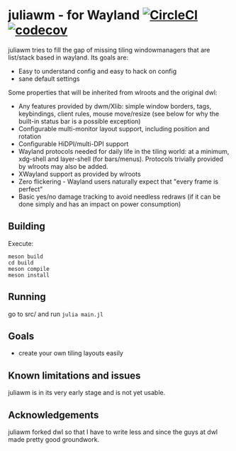# juliawm - for Wayland [![CircleCI](https://circleci.com/gh/werererer/juliawm.svg?style=svg)](https://app.circleci.com/pipelines/github/werererer) [![codecov](https://codecov.io/gh/werererer/juliawm/branch/master/graph/badge.svg?token=T8YAGSEC8M)](undefined)

juliawm tries to fill the gap of missing tiling windowmanagers that are list/stack based in wayland.
Its goals are:

- Easy to understand config and easy to hack on config
- sane default settings

Some properties that will be inherited from wlroots and the original dwl:
- Any features provided by dwm/Xlib: simple window borders, tags, keybindings, client rules, mouse move/resize (see below for why the built-in status bar is a possible exception)
- Configurable multi-monitor layout support, including position and rotation
- Configurable HiDPI/multi-DPI support
- Wayland protocols needed for daily life in the tiling world: at a minimum, xdg-shell and layer-shell (for bars/menus).  Protocols trivially provided by wlroots may also be added.
- XWayland support as provided by wlroots
- Zero flickering - Wayland users naturally expect that "every frame is perfect"
- Basic yes/no damage tracking to avoid needless redraws (if it can be done simply and has an impact on power consumption)

## Building
Execute:
```
meson build
cd build
meson compile
meson install
```
## Running
go to src/ and run `julia main.jl`

## Goals
- create your own tiling layouts easily

## Known limitations and issues
juliawm is in its very early stage and is not yet usable.

## Acknowledgements
juliawm forked dwl so that I have to write less and since the guys at dwl made pretty good groundwork.
